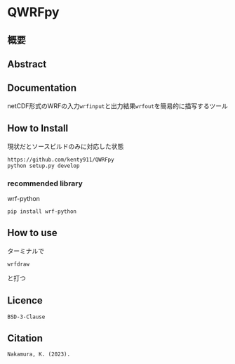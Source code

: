 # QWRFpy

## 概要

## Abstract

## Documentation
netCDF形式のWRFの入力`wrfinput`と出力結果`wrfout`を簡易的に描写するツール

## How to Install
<!-- ### via PyPI -->
<!-- pip install qwrfpy -->

現状だとソースビルドのみに対応した状態
```
https://github.com/kenty911/QWRFpy
python setup.py develop
```

### recommended library
wrf-python 
```
pip install wrf-python
```

## How to use
ターミナルで
```
wrfdraw
```
と打つ

## Licence
`BSD-3-Clause`

## Citation
```
Nakamura, K. (2023).
```
